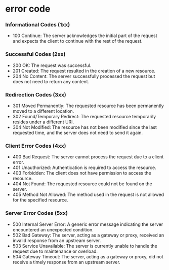 # error code


### Informational Codes (1xx)

- 100 Continue: The server acknowledges the initial part of the request and expects the client to continue with the rest of the request.

### Successful Codes (2xx)

- 200 OK: The request was successful.
- 201 Created: The request resulted in the creation of a new resource.
- 204 No Content: The server successfully processed the request but does not need to return any content.

### Redirection Codes (3xx)

- 301 Moved Permanently: The requested resource has been permanently moved to a different location.
- 302 Found/Temporary Redirect: The requested resource temporarily resides under a different URI.
- 304 Not Modified: The resource has not been modified since the last requested time, and the server does not need to send it again.

### Client Error Codes (4xx)

- 400 Bad Request: The server cannot process the request due to a client error.
- 401 Unauthorized: Authentication is required to access the resource.
- 403 Forbidden: The client does not have permission to access the resource.
- 404 Not Found: The requested resource could not be found on the server.
- 405 Method Not Allowed: The method used in the request is not allowed for the specified resource.

### Server Error Codes (5xx)

- 500 Internal Server Error: A generic error message indicating the server encountered an unexpected condition.
- 502 Bad Gateway: The server, acting as a gateway or proxy, received an invalid response from an upstream server.
- 503 Service Unavailable: The server is currently unable to handle the request due to maintenance or overload.
- 504 Gateway Timeout: The server, acting as a gateway or proxy, did not receive a timely response from an upstream server.